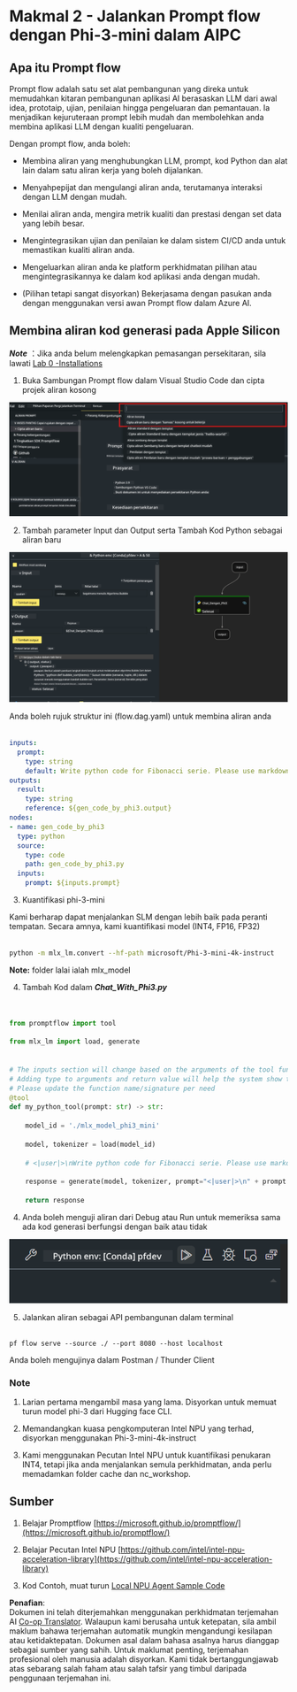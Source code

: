 <!--
CO_OP_TRANSLATOR_METADATA:
{
  "original_hash": "3dbbf568625b1ee04b354c2dc81d3248",
  "translation_date": "2025-07-17T04:27:50+00:00",
  "source_file": "md/02.Application/02.Code/Phi3/VSCodeExt/HOL/Apple/02.PromptflowWithMLX.md",
  "language_code": "ms"
}
-->
# **Makmal 2 - Jalankan Prompt flow dengan Phi-3-mini dalam AIPC**

## **Apa itu Prompt flow**

Prompt flow adalah satu set alat pembangunan yang direka untuk memudahkan kitaran pembangunan aplikasi AI berasaskan LLM dari awal idea, prototaip, ujian, penilaian hingga pengeluaran dan pemantauan. Ia menjadikan kejuruteraan prompt lebih mudah dan membolehkan anda membina aplikasi LLM dengan kualiti pengeluaran.

Dengan prompt flow, anda boleh:

- Membina aliran yang menghubungkan LLM, prompt, kod Python dan alat lain dalam satu aliran kerja yang boleh dijalankan.

- Menyahpepijat dan mengulangi aliran anda, terutamanya interaksi dengan LLM dengan mudah.

- Menilai aliran anda, mengira metrik kualiti dan prestasi dengan set data yang lebih besar.

- Mengintegrasikan ujian dan penilaian ke dalam sistem CI/CD anda untuk memastikan kualiti aliran anda.

- Mengeluarkan aliran anda ke platform perkhidmatan pilihan atau mengintegrasikannya ke dalam kod aplikasi anda dengan mudah.

- (Pilihan tetapi sangat disyorkan) Bekerjasama dengan pasukan anda dengan menggunakan versi awan Prompt flow dalam Azure AI.

## **Membina aliran kod generasi pada Apple Silicon**

***Note*** ：Jika anda belum melengkapkan pemasangan persekitaran, sila lawati [Lab 0 -Installations](./01.Installations.md)

1. Buka Sambungan Prompt flow dalam Visual Studio Code dan cipta projek aliran kosong

![create](../../../../../../../../../translated_images/pf_create.bde888dc83502eba082a058175bbf1eee6791219795393a386b06fd3043ec54d.ms.png)

2. Tambah parameter Input dan Output serta Tambah Kod Python sebagai aliran baru

![flow](../../../../../../../../../translated_images/pf_flow.520824c0969f2a94f17e947f86bdc4b4c6c88a2efa394fe3bcfb58c0dbc578a7.ms.png)

Anda boleh rujuk struktur ini (flow.dag.yaml) untuk membina aliran anda

```yaml

inputs:
  prompt:
    type: string
    default: Write python code for Fibonacci serie. Please use markdown as output
outputs:
  result:
    type: string
    reference: ${gen_code_by_phi3.output}
nodes:
- name: gen_code_by_phi3
  type: python
  source:
    type: code
    path: gen_code_by_phi3.py
  inputs:
    prompt: ${inputs.prompt}


```

3. Kuantifikasi phi-3-mini

Kami berharap dapat menjalankan SLM dengan lebih baik pada peranti tempatan. Secara amnya, kami kuantifikasi model (INT4, FP16, FP32)

```bash

python -m mlx_lm.convert --hf-path microsoft/Phi-3-mini-4k-instruct

```

**Note:** folder lalai ialah mlx_model

4. Tambah Kod dalam ***Chat_With_Phi3.py***

```python


from promptflow import tool

from mlx_lm import load, generate


# The inputs section will change based on the arguments of the tool function, after you save the code
# Adding type to arguments and return value will help the system show the types properly
# Please update the function name/signature per need
@tool
def my_python_tool(prompt: str) -> str:

    model_id = './mlx_model_phi3_mini'

    model, tokenizer = load(model_id)

    # <|user|>\nWrite python code for Fibonacci serie. Please use markdown as output<|end|>\n<|assistant|>

    response = generate(model, tokenizer, prompt="<|user|>\n" + prompt  + "<|end|>\n<|assistant|>", max_tokens=2048, verbose=True)

    return response


```

4. Anda boleh menguji aliran dari Debug atau Run untuk memeriksa sama ada kod generasi berfungsi dengan baik atau tidak

![RUN](../../../../../../../../../translated_images/pf_run.4239e8a0b420a58284edf6ee1471c1697c345670313c8e7beac0edaee15b9a9d.ms.png)

5. Jalankan aliran sebagai API pembangunan dalam terminal

```

pf flow serve --source ./ --port 8080 --host localhost   

```

Anda boleh mengujinya dalam Postman / Thunder Client

### **Note**

1. Larian pertama mengambil masa yang lama. Disyorkan untuk memuat turun model phi-3 dari Hugging face CLI.

2. Memandangkan kuasa pengkomputeran Intel NPU yang terhad, disyorkan menggunakan Phi-3-mini-4k-instruct

3. Kami menggunakan Pecutan Intel NPU untuk kuantifikasi penukaran INT4, tetapi jika anda menjalankan semula perkhidmatan, anda perlu memadamkan folder cache dan nc_workshop.

## **Sumber**

1. Belajar Promptflow [https://microsoft.github.io/promptflow/](https://microsoft.github.io/promptflow/)

2. Belajar Pecutan Intel NPU [https://github.com/intel/intel-npu-acceleration-library](https://github.com/intel/intel-npu-acceleration-library)

3. Kod Contoh, muat turun [Local NPU Agent Sample Code](../../../../../../../../../code/07.Lab/01/AIPC/local-npu-agent)

**Penafian**:  
Dokumen ini telah diterjemahkan menggunakan perkhidmatan terjemahan AI [Co-op Translator](https://github.com/Azure/co-op-translator). Walaupun kami berusaha untuk ketepatan, sila ambil maklum bahawa terjemahan automatik mungkin mengandungi kesilapan atau ketidaktepatan. Dokumen asal dalam bahasa asalnya harus dianggap sebagai sumber yang sahih. Untuk maklumat penting, terjemahan profesional oleh manusia adalah disyorkan. Kami tidak bertanggungjawab atas sebarang salah faham atau salah tafsir yang timbul daripada penggunaan terjemahan ini.
